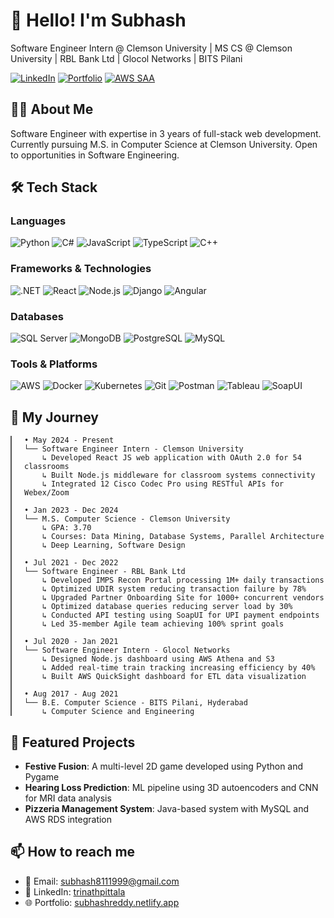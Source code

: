 # 👋 Hello! I'm Subhash

Software Engineer Intern @ Clemson University | MS CS @ Clemson University | RBL Bank Ltd | Glocol Networks | BITS Pilani

[![LinkedIn](https://img.shields.io/badge/LinkedIn-0077B5?style=for-the-badge&logo=linkedin&logoColor=white)](https://linkedin.com/in/trinathpittala/)
[![Portfolio](https://img.shields.io/badge/Portfolio-000000?style=for-the-badge&logo=About.me&logoColor=white)](https://subhashreddy.netlify.app/)
[![AWS SAA](https://img.shields.io/badge/AWS_Solutions_Architect_Associate-232F3E?style=for-the-badge&logo=amazon-aws&logoColor=white)](https://cp.certmetrics.com/amazon/en/public/verify/credential/22c4e7f0f677493f8d08e49eb2c58e6f)

## 👨‍💻 About Me
Software Engineer with expertise in 3 years of full-stack web development. Currently pursuing M.S. in Computer Science at Clemson University. Open to opportunities in Software Engineering.

## 🛠️ Tech Stack
### Languages
![Python](https://img.shields.io/badge/Python-3776AB?style=flat-square&logo=python&logoColor=white)
![C#](https://img.shields.io/badge/C%23-239120?style=flat-square&logo=c-sharp&logoColor=white)
![JavaScript](https://img.shields.io/badge/JavaScript-F7DF1E?style=flat-square&logo=javascript&logoColor=black)
![TypeScript](https://img.shields.io/badge/TypeScript-007ACC?style=flat-square&logo=typescript&logoColor=white)
![C++](https://img.shields.io/badge/C%2B%2B-00599C?style=flat-square&logo=c%2B%2B&logoColor=white)

### Frameworks & Technologies
![.NET](https://img.shields.io/badge/.NET-512BD4?style=flat-square&logo=dotnet&logoColor=white)
![React](https://img.shields.io/badge/React-20232A?style=flat-square&logo=react&logoColor=61DAFB)
![Node.js](https://img.shields.io/badge/Node.js-339933?style=flat-square&logo=nodedotjs&logoColor=white)
![Django](https://img.shields.io/badge/Django-092E20?style=flat-square&logo=django&logoColor=white)
![Angular](https://img.shields.io/badge/Angular-DD0031?style=flat-square&logo=angular&logoColor=white)

### Databases
![SQL Server](https://img.shields.io/badge/SQL_Server-CC2927?style=flat-square&logo=microsoft-sql-server&logoColor=white)
![MongoDB](https://img.shields.io/badge/MongoDB-4EA94B?style=flat-square&logo=mongodb&logoColor=white)
![PostgreSQL](https://img.shields.io/badge/PostgreSQL-316192?style=flat-square&logo=postgresql&logoColor=white)
![MySQL](https://img.shields.io/badge/MySQL-005C84?style=flat-square&logo=mysql&logoColor=white)

### Tools & Platforms
![AWS](https://img.shields.io/badge/AWS-232F3E?style=flat-square&logo=amazon-aws&logoColor=white)
![Docker](https://img.shields.io/badge/Docker-2496ED?style=flat-square&logo=docker&logoColor=white)
![Kubernetes](https://img.shields.io/badge/Kubernetes-326CE5?style=flat-square&logo=kubernetes&logoColor=white)
![Git](https://img.shields.io/badge/Git-F05032?style=flat-square&logo=git&logoColor=white)
![Postman](https://img.shields.io/badge/Postman-FF6C37?style=flat-square&logo=postman&logoColor=white)
![Tableau](https://img.shields.io/badge/Tableau-E97627?style=flat-square&logo=tableau&logoColor=white)
![SoapUI](https://img.shields.io/badge/SoapUI-003A6E?style=flat-square&logo=soapui&logoColor=white)

## 🚀 My Journey

<div align="left">
  <div style="border-left: 2px solid #555; padding-left: 20px;">
    
    • May 2024 - Present
    └── Software Engineer Intern - Clemson University
        ↳ Developed React JS web application with OAuth 2.0 for 54 classrooms
        ↳ Built Node.js middleware for classroom systems connectivity
        ↳ Integrated 12 Cisco Codec Pro using RESTful APIs for Webex/Zoom
    
    • Jan 2023 - Dec 2024
    └── M.S. Computer Science - Clemson University
        ↳ GPA: 3.70
        ↳ Courses: Data Mining, Database Systems, Parallel Architecture
        ↳ Deep Learning, Software Design
    
    • Jul 2021 - Dec 2022
    └── Software Engineer - RBL Bank Ltd
        ↳ Developed IMPS Recon Portal processing 1M+ daily transactions
        ↳ Optimized UDIR system reducing transaction failure by 78%
        ↳ Upgraded Partner Onboarding Site for 1000+ concurrent vendors
        ↳ Optimized database queries reducing server load by 30%
        ↳ Conducted API testing using SoapUI for UPI payment endpoints
        ↳ Led 35-member Agile team achieving 100% sprint goals
    
    • Jul 2020 - Jan 2021
    └── Software Engineer Intern - Glocol Networks
        ↳ Designed Node.js dashboard using AWS Athena and S3
        ↳ Added real-time train tracking increasing efficiency by 40%
        ↳ Built AWS QuickSight dashboard for ETL data visualization
    
    • Aug 2017 - Aug 2021
    └── B.E. Computer Science - BITS Pilani, Hyderabad
        ↳ Computer Science and Engineering
    
</div>
</div>

## 🌟 Featured Projects
- **Festive Fusion**: A multi-level 2D game developed using Python and Pygame
- **Hearing Loss Prediction**: ML pipeline using 3D autoencoders and CNN for MRI data analysis
- **Pizzeria Management System**: Java-based system with MySQL and AWS RDS integration

## 📫 How to reach me
- 📧 Email: subhash8111999@gmail.com
- 💼 LinkedIn: [trinathpittala](https://linkedin.com/in/trinathpittala/)
- 🌐 Portfolio: [subhashreddy.netlify.app](https://subhashreddy.netlify.app/)
